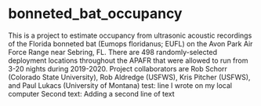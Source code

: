 # bonneted_bat_occupancy
This is a project to estimate occupancy from ultrasonic acoustic recordings of the Florida bonneted bat (Eumops floridanus; EUFL) on the Avon Park Air Force Range near Sebring, FL. There are 498 randomly-selected deployment locations throughout the APAFR that were allowed to run from 3-20 nights during 2019-2020.
Project collaborators are Rob Schorr (Colorado State University), Rob Aldredge (USFWS), Kris Pitcher (USFWS), and Paul Lukacs (University of Montana)
test: line I wrote on my local computer
Second text: Adding a second line of text
